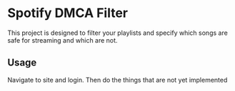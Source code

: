 # Spotify DMCA Filter

This project is designed to filter your playlists and specify which songs are safe for streaming and which are not.

## Usage

Navigate to site and login. Then do the things that are not yet implemented 